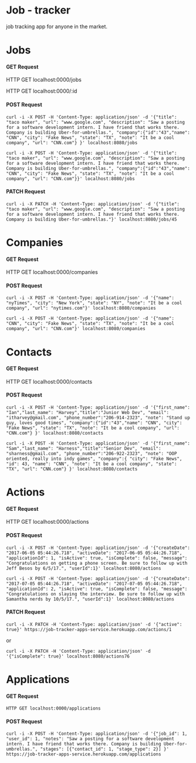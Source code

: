 # Job - tracker
job tracking app for anyone in the market.




# Jobs

#### GET Request
HTTP GET localhost:0000/jobs

HTTP GET localhost:0000/:id

#### POST Request
  `curl -i -X POST -H 'Content-Type: application/json' -d '{"title": "taco maker", "url": "www.google.com", "description": "Saw a posting for a software development intern. I have friend that works there. Company is building Uber-for-umbrellas.", "company":{"id":"43","name": "CNN", "city": "Fake News", "state": "TX", "note": "It be a cool company", "url": "CNN.com"} }' localhost:8080/jobs`

  `curl -i -X POST -H 'Content-Type: application/json' -d '{"title": "taco maker", "url": "www.google.com", "description": "Saw a posting for a software development intern. I have friend that works there. Company is building Uber-for-umbrellas.", "company":{"id":"43","name": "CNN", "city": "Fake News", "state": "TX", "note": "It be a cool company", "url": "CNN.com"}}' localhost:8080/jobs`

#### PATCH Request
  `curl -i -X PATCH -H 'Content-Type: application/json' -d '{"title": "taco maker", "url": "www.google.com", "description": "Saw a posting for a software development intern. I have friend that works there. Company is building Uber-for-umbrellas."}' localhost:8080/jobs/45`


# Companies

#### GET Request
HTTP GET localhost:0000/companies

#### POST Request
  `curl -i -X POST -H 'Content-Type: application/json' -d '{"name": "nyTimes", "city": "New York", "state": "NY", "note": "It be a cool company", "url": "nytimes.com"}' localhost:8080/companies`

  `curl -i -X POST -H 'Content-Type: application/json' -d '{"name": "CNN", "city": "Fake News", "state": "TX", "note": "It be a cool company", "url": "CNN.com"}' localhost:8080/companies`


# Contacts

#### GET Request
HTTP GET localhost:0000/contacts

#### POST Request
  `curl -i -X POST -H 'Content-Type: application/json' -d '{"first_name": "Ian","last_name": "Harvey","title":"Junior Web Dev", "email": "itharvey@gmail.com", "phone_number":"206-914-2323", "note": "Stand up guy, loves good times", "company":{"id":"43","name": "CNN", "city": "Fake News", "state": "TX", "note": "It be a cool company", "url": "CNN.com"} }' localhost:8080/contacts`

  `curl -i -X POST -H 'Content-Type: application/json' -d '{"first_name": "Sam","last_name": "Harness","title":"Senior Dev", "email": "sharness@gmail.com", "phone_number":"206-922-2323", "note": "OOP oriented, really into indy games", "company":{ "city": "Fake News", "id": 43, "name": "CNN", "note": "It be a cool company", "state": "TX", "url": "CNN.com"} }' localhost:8080/contacts`



# Actions

#### GET Request
  HTTP GET localhost:0000/actions

#### POST Request
  `curl -i -X POST -H 'Content-Type: application/json' -d '{"createDate": "2017-06-05 05:44:26.718", "activeDate": "2017-06-05 05:44:26.718", "applicationId": 1, "isActive": true, "isComplete": false, "message": "Congratulations on getting a phone screen. Be sure to follow up with Jeff Besos by 6/5/17.", "userId":1}' localhost:8080/actions`

  `curl -i -X POST -H 'Content-Type: application/json' -d '{"createDate": "2017-07-05 05:44:26.718", "activeDate": "2017-07-05 05:44:26.718", "applicationId": 2, "isActive": true, "isComplete": false, "message": "Congratulations on slaying the interview. Be sure to follow up with Samantha nerds by 10/5/17.", "userId":1}' localhost:8080/actions`

#### PATCH Request

  `curl -i -X PATCH -H 'Content-Type: application/json' -d '{"active": true}' https://job-tracker-apps-service.herokuapp.com/actions/1`

   or

  `curl -i -X PATCH -H 'Content-Type: application/json' -d '{"isComplete": true}' localhost:8080/actions76`




# Applications

#### GET Request
    HTTP GET localhost:0000/applications

#### POST Request
  `curl -i -X POST -H 'Content-Type: application/json' -d '{"job_id": 1, "user_id": 1, "notes": "Saw a posting for a software development intern. I have friend that works there. Company is building Uber-for-umbrellas.", "stages": [{"contact_id": 1, "stage_type": 2}] }' https://job-tracker-apps-service.herokuapp.com/applications`
